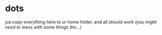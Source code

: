 # dots

jus copy everything here to ur home folder, and all should work *(you might need to mess with some things tho...)*
